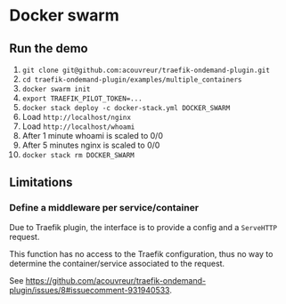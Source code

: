 # Docker swarm

## Run the demo

1. `git clone git@github.com:acouvreur/traefik-ondemand-plugin.git`
2. `cd traefik-ondemand-plugin/examples/multiple_containers`
3. `docker swarm init`
4. `export TRAEFIK_PILOT_TOKEN=...`
5.  `docker stack deploy -c docker-stack.yml DOCKER_SWARM`
6.  Load `http://localhost/nginx`
7.  Load `http://localhost/whoami`
8.  After 1 minute whoami is scaled to 0/0
9.  After 5 minutes nginx is scaled to 0/0
10. `docker stack rm DOCKER_SWARM`

## Limitations

### Define a middleware per service/container

Due to Traefik plugin, the interface is to provide a config and a `ServeHTTP` request.

This function has no access to the Traefik configuration, thus no way to determine the container/service associated to the request.

See https://github.com/acouvreur/traefik-ondemand-plugin/issues/8#issuecomment-931940533.